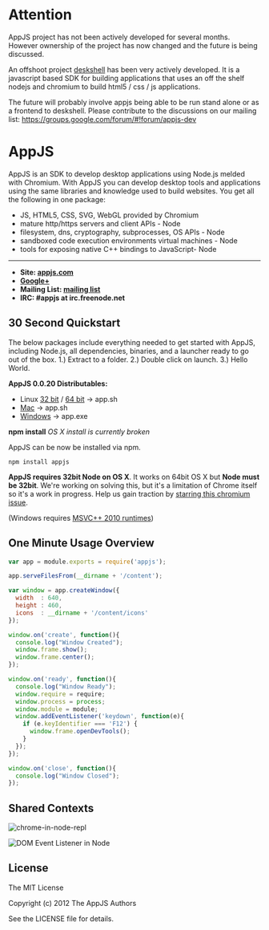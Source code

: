 # Attention

AppJS project has not been actively developed for several months. However ownership of the project has now changed
and the future is being discussed.

An offshoot project [deskshell](https://github.com/sihorton/appjs-deskshell/) has been very actively developed. 
It is a javascript based SDK for building applications that uses an off the shelf nodejs and chromium to
build html5 / css / js applications.

The future will probably involve appjs being able to be run stand alone or as a frontend to deskshell. Please contribute
to the discussions on our mailing list: https://groups.google.com/forum/#!forum/appjs-dev

# AppJS
AppJS is an SDK to develop desktop applications using Node.js melded with Chromium. With AppJS you can develop desktop tools and applications using the same libraries and knowledge used to build websites. You get all the following in one package:

* JS, HTML5, CSS, SVG, WebGL provided by Chromium
* mature http/https servers and client APIs - Node
* filesystem, dns, cryptography, subprocesses, OS APIs - Node
* sandboxed code execution environments virtual machines - Node
* tools for exposing native C++ bindings to JavaScript- Node

---

* __Site: [appjs.com](http://appjs.com)__
* __[Google+](https://plus.google.com/u/0/112803615725562877790/posts)__
* __Mailing List: [mailing list](https://groups.google.com/forum/#!forum/appjs-dev)__
* __IRC: #appjs at irc.freenode.net__

## 30 Second Quickstart
The below packages include everything needed to get started with AppJS, including Node.js, all dependencies, binaries, and a launcher ready to go out of the box. 1.) Extract to a folder. 2.) Double click on launch. 3.) Hello World.

__AppJS 0.0.20 Distributables:__

* Linux [32 bit](http://dl.bintray.com/sihorton/appjs/appjs-0.0.20-linux-ia32.tar.gz) / [64 bit](http://dl.bintray.com/sihorton/appjs/appjs-0.0.20-linux-x64.tar.gz) -> app.sh
* [Mac](http://dl.bintray.com/sihorton/appjs/appjs-0.0.20-darwin-ia32.zip) -> app.sh
* [Windows](http://dl.bintray.com/sihorton/appjs/appjs-0.0.20-win32-ia32.zip) -> app.exe

__npm install__
*OS X install is currently broken*

AppJS can be now be installed via npm.

    npm install appjs

__AppJS requires 32bit Node on OS X__. It works on 64bit OS X but __Node must be 32bit__. We're working on solving this, but it's a limitation of Chrome itself so it's a work in progress.
Help us gain traction by [starring this chromium issue](http://code.google.com/p/chromium/issues/detail?id=18323).


(Windows requires [MSVC++ 2010 runtimes](http://www.microsoft.com/en-us/download/details.aspx?id=5555))

## One Minute Usage Overview
```javascript
var app = module.exports = require('appjs');

app.serveFilesFrom(__dirname + '/content');

var window = app.createWindow({
  width  : 640,
  height : 460,
  icons  : __dirname + '/content/icons'
});

window.on('create', function(){
  console.log("Window Created");
  window.frame.show();
  window.frame.center();
});

window.on('ready', function(){
  console.log("Window Ready");
  window.require = require;
  window.process = process;
  window.module = module;
  window.addEventListener('keydown', function(e){
    if (e.keyIdentifier === 'F12') {
      window.frame.openDevTools();
    }
  });
});

window.on('close', function(){
  console.log("Window Closed");
});
```

## Shared Contexts

![chrome-in-node-repl](https://github.com/appjs/appjs/raw/master/examples/chrome-in-node-repl.jpg "Chrome in Node REPL")

![DOM Event Listener in Node](https://github.com/appjs/appjs/raw/master/examples/shared-context.jpg "DOM Event Listener in Node")



## License
The MIT License

Copyright (c) 2012 The AppJS Authors

See the LICENSE file for details.
